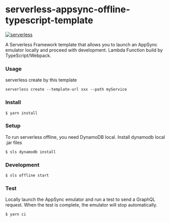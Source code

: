 # serverless-appsync-offline-typescript-template

[![serverless](http://public.serverless.com/badges/v3.svg)](http://www.serverless.com)

A Serverless Framework template that allows you to launch an AppSync emulator locally and proceed with development. Lambda Function build by TypeScript/Webpack.

### Usage

serverless create by this template

```
serverless create --template-url xxx --path myService
```

### Install

```
$ yarn install
```

### Setup

To run serverless offline, you need DynamoDB local.
Install dynamodb local .jar files

```
$ sls dynamodb install
```

### Development

```
$ sls offline start
```

### Test

Locally launch the AppSync emulator and run a test to send a GraphQL request. When the test is complete, the emulator will stop automatically.

```
$ yarn ci
```
